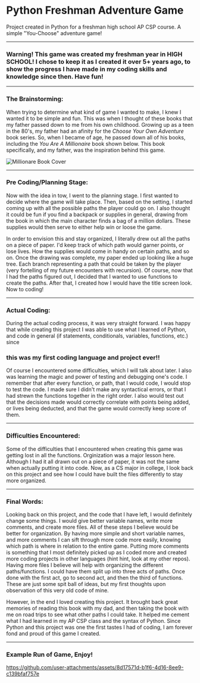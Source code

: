 # Python Freshman Adventure Game

Project created in Python for a freshman high school AP CSP course. A simple "You-Choose" adventure game!

---

### **Warning! This game was created my freshman year in HIGH SCHOOL! I chose to keep it as I created it over 5+ years ago, to show the progress I have made in my coding skills and knowledge since then. Have fun!**

---

### The Brainstorming:

When trying to determine what kind of game I wanted to make, I knew I wanted it to be simple and fun. This was when I thought of these books that my father passed down to me from his own childhood. Growing up as a teen in the 80's, my father had an afinity for the *Choose Your Own Adventure* book series. So, when I became of age, he passed down all of his books, including the *You Are A Millionaire* book shown below. This book specifically, and my father, was the inspiration behind this game. 


![Millionare Book Cover](https://github.com/user-attachments/assets/20af8dd0-f66f-465d-8f3c-b5c3d9204fe1)

---

### Pre Coding/Planning Stage:

Now with the idea in tow, I went to the planning stage. I first wanted to decide where the game will take place. Then, based on the setting, I started coming up with all the possible paths the player could go on. I also thought it could be fun if you find a backpack or supplies in general, drawing from the book in which the main character finds a bag of a million dollars. These supplies would then serve to either help win or loose the game.

In order to envision this and stay organized, I literally drew out all the paths on a piece of paper. I'd keep track of which path would garner points, or lose lives. How the supplies would come in handy on certain paths, and so on. Once the drawing was complete, my paper ended up looking like a huge tree. Each branch representing a path that could be taken by the player (very fortelling of my future encounters with recursion). Of course, now that I had the paths figured out, I decided that I wanted to use functions to create the paths. After that, I created how I would have the title screen look. Now to coding!

---

### Actual Coding:

During the actual coding process, it was very straight forward. I was happy that while creating this project I was able to use what I learned of Python, and code in general (if statements, conditionals, variables, functions, etc.) since 

### this was my first coding language and project ever!!

Of course I encountered some difficulties, which I will talk about later. I also was learning the magic and power of testing and debugging one's code. I remember that after every function, or path, that I would code, I would stop to test the code. I made sure I didn't make any syntactical errors, or that I had strewn the functions together in the right order. I also would test out that the decisions made would correctly correlate with points being added, or lives being deducted, and that the game would correctly keep score of them.

---

### Difficulties Encountered:

Some of the difficulties that I encountered when creating this game was getting lost in all the functions. Orginization was a major lesson here. Although I had it all drawn out on a piece of paper, it was not the same when actually putting it into code. Now, as a CS major in college, I look back on this project and see how I could have built the files differently to stay more organized.

---

### Final Words:

Looking back on this project, and the code that I have left, I would definitely change some things. I would give better variable names, write more comments, and create more files. All of these steps I believe would be better for organization. By having more simple and short variable names, and more comments I can sift through more code more easily, knowing which path is where in relation to the entire game. Putting more comments is something that I most definitely picked up as I coded more and created more coding projects in other languages (hint hint, look at my other repos). Having more files I believe will help with organizing the different paths/functions. I could have them split up into three acts of paths. Once done with the first act, go to second act, and then the third of functions. These are just some spit ball of ideas, but my first thoughts upon observation of this very old code of mine.

However, in the end I loved creating this project. It brought back great memories of reading this book with my dad, and then taking the book with me on road trips to see what other paths I could take. It helped me cement what I had learned in my AP CSP class and the syntax of Python. Since Python and this project was one the first tastes I had of coding, I am forever fond and proud of this game I created. 

---

### Example Run of Game, Enjoy!



https://github.com/user-attachments/assets/8d17571d-b1f6-4d16-8ee9-c139bfaf757e

